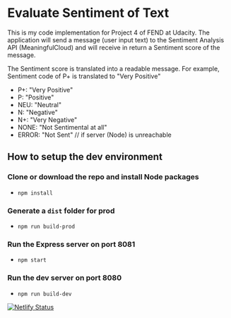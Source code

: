 # Evaluate Sentiment of Text
This is my code implementation for Project 4 of FEND at Udacity.
The application will send a message (user input text) to the Sentiment Analysis API (MeaningfulCloud)
and will receive in return a Sentiment score of the message.

The Sentiment score is translated into a readable message.
For example, Sentiment code of P+ is translated to "Very Positive"
- P+: "Very Positive"
- P: "Positive"
- NEU: "Neutral"
- N: "Negative"
- N+: "Very Negative"
- NONE: "Not Sentimental at all"
- ERROR: "Not Sent" // if server (Node) is unreachable

## How to setup the dev environment
### Clone or download the repo and install Node packages
- `npm install`<br>
### Generate a `dist` folder for prod
- `npm run build-prod`<br>
### Run the Express server on port 8081
- `npm start`
### Run the dev server on port 8080
- `npm run build-dev`

[![Netlify Status](https://api.netlify.com/api/v1/badges/bacf1986-11d5-4851-98bb-3e150641716e/deploy-status)](https://app.netlify.com/sites/fend-sentiment-analysis/deploys)
